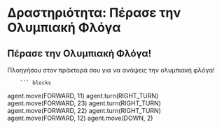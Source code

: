 # Δραστηριότητα: Πέρασε την Ολυμπιακή Φλόγα

## Πέρασε την Ολυμπιακή Φλόγα!
Πλοηγήσου στον πράκτορά σου για να ανάψεις την ολυμπιακή φλόγα!


        ``` blocks
agent.move(FORWARD, 11)
agent.turn(RIGHT_TURN)
agent.move(FORWARD, 23)
agent.turn(RIGHT_TURN)
agent.move(FORWARD, 22)
agent.turn(RIGHT_TURN)
agent.move(FORWARD, 12)
agent.move(DOWN, 2)


```
